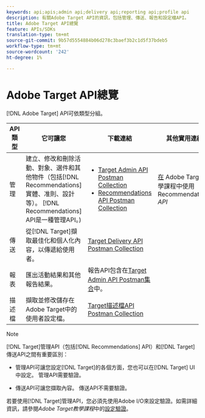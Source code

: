 ```yaml
---
keywords: api;apis;admin api;delivery api;reporting api;profile api
description: 有關Adobe Target API的資訊，包括管理、傳送、報告和設定檔API。
title: Adobe Target API總覽
feature: APIs/SDKs
translation-type: tm+mt
source-git-commit: 9b57d5554884b06d278c3baef3b2c1d5f37bdeb5
workflow-type: tm+mt
source-wordcount: '242'
ht-degree: 1%

---
```



# Adobe Target API總覽

[!DNL Adobe Target] API可依類型分組。

| API類型 | 它可讓您 | 下載連結 | 其他實用連結 |
| --- | --- | --- |--- |
| 管理 | 建立、修改和刪除活動、對象、選件和其他物件（包括[!DNL Recommendations]實體、准則、設計等）。 [!DNL Recommendations] API是一種管理API。) | <UL><li>[Target Admin API Postman Collection](https://developers.adobetarget.com/api/#admin-postman-collection)</li><li>[Recommendations API Postman Collection](https://developers.adobetarget.com/api/recommendations/#section/Postman)</li></ul> | [在](https://experienceleague.adobe.com/docs/target-learn/recommendations-api-tutorial/recs-api-overview.html) Adobe Target教學課程中使用Recommendations  *API* |
| 傳送 | 從[!DNL Target]擷取最佳化和個人化內容，以傳遞給使用者。 | [Target Delivery API Postman Collection](https://developers.adobetarget.com/api/delivery-api/#section/Getting-Started/Postman-Collection) |  |
| 報表 | 匯出活動結果和其他報告結果。 | 報告API包含在[Target Admin API Postman集合](https://developers.adobetarget.com/api/#admin-postman-collection)中。 |  |
| 描述檔 | 擷取並修改儲存在Adobe Target中的使用者設定檔。 | [Target描述檔API Postman Collection](https://developers.adobetarget.com/api/#profiles) |  |

>[!NOTE]
>
>[!DNL Target]管理API（包括[!DNL Recommendations] API）和[!DNL Target]傳送API之間有重要區別：
>
>* 管理API可讓您設定[!DNL Target]的各個方面，您也可以在[!DNL Target] UI中設定。 管理API需要驗證。
   >
   >
* 傳送API可讓您擷取內容。 傳送API不需要驗證。
>
>
若要使用[!DNL Target]管理API，您必須先使用Adobe I/O來設定驗證。如需詳細資訊，請參閱&#x200B;*Adobe Target教學課程*&#x200B;中的[設定驗證](https://experienceleague.adobe.com/docs/target-learn/tutorials/apis/configure-io-target-integration.html)。
